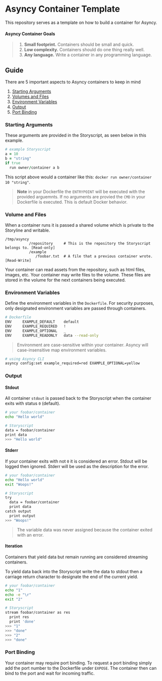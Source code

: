 # Asyncy Container Template

This repository serves as a template on how to build a container for Asyncy.

#### Asyncy Container Goals
> 1. **Small footprint.** Containers should be small and quick.
> 1. **Low complexity.** Containers should do one thing really well.
> 1. **Any language.** Write a container in any programming language.

## Guide

There are 5 important aspects to Asyncy containers to keep in mind
1. [Starting Arguments](#starting-arguments)
1. [Volumes and Files](#volume-and-files)
1. [Environment Variables](#environment-variables)
1. [Output](#output)
1. [Port Binding](#port-binding)

### Starting Arguments

These arguments are provided in the Storyscript, as seen below in this example.

```rb
# example Storyscript
a = 10
b = "string"
if true
  run owner/container a b
```

This script above would a container like this: `docker run owner/container 10 "string"`.

> **Note** in your Dockerfile the `ENTRYPOINT` will be executed with the provided arguemnts.
> If no arguments are provied the `CMD` in your Dockerfile is executed. This is default Docker behavior.


### Volume and Files

When a container runs it is passed a shared volume which is private to the Storyline and writable.

```
/tmp/asyncy
           /repository     # This is the repository the Storyscript belongs to. [Read-only]
           /example
              /foobar.txt  # A file that a previous container wrote. [Read-Write]
```

Your container can read assets from the repository, such as html files, images, etc.
Your container may write files to the volume. These files are stored in the volume for the next containers being executed.


### Environment Variables

Define the environment variables in the `Dockerfile`.
For security purposes, only designated environment variables are passed through containers.

```sh
# Dockerfile
ENV     EXAMPLE_DEFAULT    default
ENV     EXAMPLE_REQUIRED   !
ENV     EXAMPLE_OPTIONAL   _
ENV     EXAMPLE_READONLY   data --read-only
```
> Environment are case-sensitive within your container. Asyncy will case-insensitive map environment variables.

```sh
# using Asyncy CLI
asyncy config:set example_required=red EXAMPLE_OPTIONAL=yellow
```


### Output

#### Stdout
All container `stdout` is passed back to the Storyscript when the container exits with status `0` (default).

```sh
# your foobar/container
echo "Hello world"
```

```sh
# Storyscript
data = foobar/container
print data
>>> "Hello world"
```

#### Stderr
If your container exits with not `0` it is considered an error.
Stdout will be logged then ignored.
Stderr will be used as the description for the error.

```sh
# your foobar/container
echo "Hello world"
exit "Woops!"
```

```sh
# Storyscript
try
  data = foobar/container
  print data
catch output
  print output
>>> "Woops!"
```
> The variable data was never assigned because the container exited with an error.

#### Iteration
Containers that yield data but remain running are considered streaming containers.

To yield data back into the Storyscript write the data to stdout then a carriage return character to designate the end of the current yield.

```sh
# your foobar/container
echo "1"
echo -e "\r"
exit "2"
```

```sh
# Storyscript
stream foobar/container as res
  print res
  print 'done'
>>> "1"
>>> "done"
>>> "2"
>>> "done"
```


### Port Binding
Your container may require port binding. To request a port binding simply add the port number to the Dockerfile under `EXPOSE`.
The container then can bind to the port and wait for incoming traffic.
